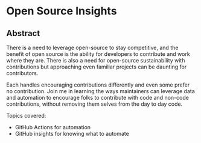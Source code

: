 
# Open Source Insights

## Abstract
There is a need to leverage open-source to stay competitive, and the benefit of open source is the ability for developers to contribute and work where they are. There is also a need for open-source sustainability with contributions but approaching even familiar projects can be daunting for contributors.

Each handles encouraging contributions differently and even some prefer no contribution. Join me in learning the ways maintainers can leverage data and automation to encourage folks to contribute with code and non-code contributions, without removing them selves from the day to day code.

Topics covered:
- GitHub Actions for automation
- GitHub insights for knowing what to automate
